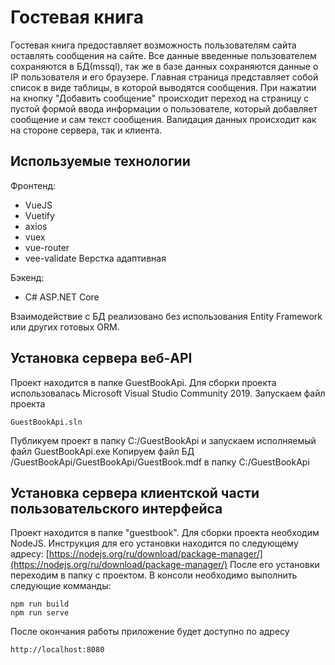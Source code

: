# Гостевая книга

Гостевая книга предоставляет возможность пользователям сайта оставлять сообщения на сайте. Все данные введенные пользователем сохраняются в БД(mssql), так же в базе данных сохраняются данные о IP пользователя и его браузере.
Главная страница представляет собой список в виде таблицы, в которой выводятся сообщения.
При нажатии на кнопку "Добавить сообщение" происходит переход на страницу с пустой формой ввода информации о пользователе, который добавляет сообщение и сам текст сообщения.
Валидация данных происходит как на стороне сервера, так и клиента.

## Используемые технологии

Фронтенд:
- VueJS
- Vuetify
- axios
- vuex
- vue-router
- vee-validate
Верстка адаптивная

Бэкенд:
- C# ASP.NET Core

Взаимодействие с БД реализовано без использования Entity Framework или других готовых ORM.

## Установка сервера веб-API
Проект находится в папке GuestBookApi.
Для сборки проекта использовалась Microsoft Visual Studio Community 2019.
Запускаем файл проекта
```
GuestBookApi.sln
```
Публикуем проект в папку C:/GuestBookApi и запускаем исполняемый файл GuestBookApi.exe
Копируем файл БД /GuestBookApi/GuestBookApi/GuestBook.mdf в папку C:/GuestBookApi

## Установка сервера клиентской части пользовательского интерфейса

Проект находится в папке "guestbook".
Для сборки проекта необходим NodeJS. Инструкция для его установки находится по следующему адресу: [https://nodejs.org/ru/download/package-manager/](https://nodejs.org/ru/download/package-manager/)
После его установки переходим в папку с проектом.
В консоли необходимо выполнить следующие комманды:
```
npm run build
npm run serve
```
После окончания работы приложение будет доступно по адресу
```
http://localhost:8080
```
